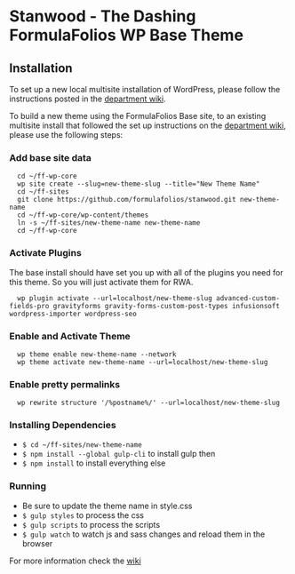 # Stanwood - The Dashing FormulaFolios WP Base Theme

## Installation
To set up a new local multisite installation of WordPress, please follow the instructions posted in the [department wiki](https://wiki.formulafolios.com/view/WordPress_Multisite).

To build a new theme using the FormulaFolios Base site, to an existing multisite install that followed the set up instructions on the [department wiki](https://wiki.formulafolios.com/view/WordPress_Multisite), please use the following steps:

### Add base site data
      cd ~/ff-wp-core
      wp site create --slug=new-theme-slug --title="New Theme Name"
      cd ~/ff-sites
      git clone https://github.com/formulafolios/stanwood.git new-theme-name
      cd ~/ff-wp-core/wp-content/themes
      ln -s ~/ff-sites/new-theme-name new-theme-name
      cd ~/ff-wp-core

### Activate Plugins
The base install should have set you up with all of the plugins you need for this theme. So you will just activate them for RWA.

      wp plugin activate --url=localhost/new-theme-slug advanced-custom-fields-pro gravityforms gravity-forms-custom-post-types infusionsoft wordpress-importer wordpress-seo


### Enable and Activate Theme
      wp theme enable new-theme-name --network
      wp theme activate new-theme-name --url=localhost/new-theme-slug

### Enable pretty permalinks
      wp rewrite structure '/%postname%/' --url=localhost/new-theme-slug

### Installing Dependencies
- `$ cd ~/ff-sites/new-theme-name`
- `$ npm install --global gulp-cli` to install gulp then
- `$ npm install` to install everything else

### Running
- Be sure to update the theme name in style.css
- `$ gulp styles` to process the css 
- `$ gulp scripts` to process the scripts
- `$ gulp watch` to watch js and sass changes and reload them in the browser

For more information check the [wiki](https://github.com/formulafolios/ff-wordpress-base-theme/wiki)

